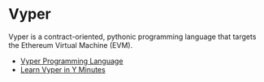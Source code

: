 # Vyper

Vyper is a contract-oriented, pythonic programming language that targets the Ethereum Virtual Machine (EVM).

- [Vyper Programming Language](https://vyper.readthedocs.io/en/stable/)
- [Learn Vyper in Y Minutes](https://learnxinyminutes.com/docs/vyper/)